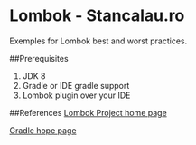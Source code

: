 # Lombok - Stancalau.ro
Exemples for Lombok best and worst practices.

##Prerequisites
1. JDK 8
2. Gradle or IDE gradle support 
3. Lombok plugin over your IDE

##References
[Lombok Project home page](https://projectlombok.org/)

[Gradle hope page](https://gradle.org/)

